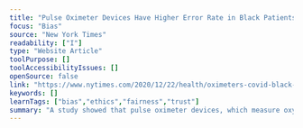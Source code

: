 ```yaml
---
title: "Pulse Oximeter Devices Have Higher Error Rate in Black Patients"
focus: "Bias"
source: "New York Times"
readability: ["I"]
type: "Website Article"
toolPurpose: []
toolAccessibilityIssues: []
openSource: false
link: "https://www.nytimes.com/2020/12/22/health/oximeters-covid-black-patients.html"
keywords: []
learnTags: ["bias","ethics","fairness","trust"]
summary: "A study showed that pulse oximeter devices, which measure oxygen levels in the blood, were three times more likely to give misleading readings among Black patients. "
---
```


